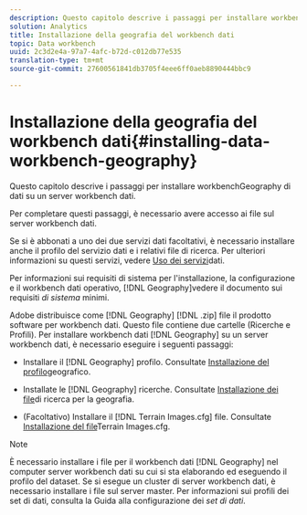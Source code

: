 ```yaml
---
description: Questo capitolo descrive i passaggi per installare workbenchGeography di dati su un server workbench dati.
solution: Analytics
title: Installazione della geografia del workbench dati
topic: Data workbench
uuid: 2c3d2e4a-97a7-4afc-b72d-c012db77e535
translation-type: tm+mt
source-git-commit: 27600561841db3705f4eee6ff0aeb8890444bbc9

---
```



# Installazione della geografia del workbench dati{#installing-data-workbench-geography}

Questo capitolo descrive i passaggi per installare workbenchGeography di dati su un server workbench dati.

Per completare questi passaggi, è necessario avere accesso ai file sul server workbench dati.

Se si è abbonati a uno dei due servizi dati facoltativi, è necessario installare anche il profilo del servizio dati e i relativi file di ricerca. Per ulteriori informazioni su questi servizi, vedere [Uso dei servizi](../../../home/c-geo-oview/c-wk-data-svcs/c-wk-data-svcs.md)dati.

Per informazioni sui requisiti di sistema per l&#39;installazione, la configurazione e il workbench dati operativo, [!DNL Geography]vedere il documento sui requisiti *di sistema* minimi.

Adobe distribuisce come [!DNL Geography] [!DNL .zip] file il prodotto software per workbench dati. Questo file contiene due cartelle (Ricerche e Profili). Per installare workbench dati [!DNL Geography] su un server workbench dati, è necessario eseguire i seguenti passaggi:

* Installare il [!DNL Geography] profilo. Consultate [Installazione del profilo](../../../home/c-geo-oview/c-inst-geo/t-inst-geo-prof.md)geografico.

* Installate le [!DNL Geography] ricerche. Consultate [Installazione dei file](../../../home/c-geo-oview/c-inst-geo/t-inst-lkp-files.md)di ricerca per la geografia.

* (Facoltativo) Installare il [!DNL Terrain Images.cfg] file. Consultate [Installazione del file](../../../home/c-geo-oview/c-inst-geo/t-inst-trn-imgs-file.md)Terrain Images.cfg.

>[!NOTE]
>
>È necessario installare i file per il workbench dati [!DNL Geography] nel computer server workbench dati su cui si sta elaborando ed eseguendo il profilo del dataset. Se si esegue un cluster di server workbench dati, è necessario installare i file sul server master. Per informazioni sui profili dei set di dati, consulta la Guida alla configurazione dei *set di dati*.

